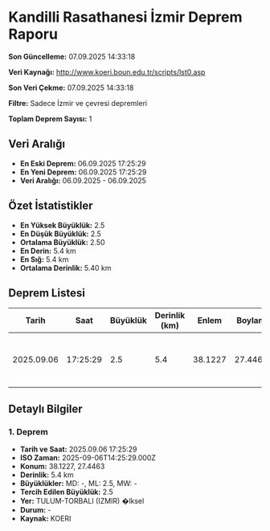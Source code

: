 # Kandilli Rasathanesi İzmir Deprem Raporu

**Son Güncelleme:** 07.09.2025 14:33:18

**Veri Kaynağı:** http://www.koeri.boun.edu.tr/scripts/lst0.asp

**Son Veri Çekme:** 07.09.2025 14:33:18

**Filtre:** Sadece İzmir ve çevresi depremleri

**Toplam Deprem Sayısı:** 1

## Veri Aralığı

- **En Eski Deprem:** 06.09.2025 17:25:29
- **En Yeni Deprem:** 06.09.2025 17:25:29
- **Veri Aralığı:** 06.09.2025 - 06.09.2025

## Özet İstatistikler

- **En Yüksek Büyüklük:** 2.5
- **En Düşük Büyüklük:** 2.5
- **Ortalama Büyüklük:** 2.50
- **En Derin:** 5.4 km
- **En Sığ:** 5.4 km
- **Ortalama Derinlik:** 5.40 km

## Deprem Listesi

| Tarih | Saat | Büyüklük | Derinlik (km) | Enlem | Boylam | Konum | Durum |
|-------|------|----------|---------------|-------|--------|-------|-------|
| 2025.09.06 | 17:25:29 | 2.5 | 5.4 | 38.1227 | 27.4463 | TULUM-TORBALI (IZMIR) �lksel | - |

## Detaylı Bilgiler

### 1. Deprem

- **Tarih ve Saat:** 2025.09.06 17:25:29
- **ISO Zaman:** 2025-09-06T14:25:29.000Z
- **Konum:** 38.1227, 27.4463
- **Derinlik:** 5.4 km
- **Büyüklükler:** MD: -, ML: 2.5, MW: -
- **Tercih Edilen Büyüklük:** 2.5
- **Yer:** TULUM-TORBALI (IZMIR) �lksel
- **Durum:** -
- **Kaynak:** KOERI

